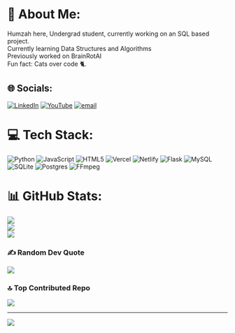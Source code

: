 # 💫 About Me:
Humzah here, Undergrad student, currently working on an SQL based project.<br>Currently  learning Data Structures and Algorithms<br>Previously worked on BrainRotAI <br>Fun fact: Cats over code 🐈.


## 🌐 Socials:
[![LinkedIn](https://img.shields.io/badge/LinkedIn-%230077B5.svg?logo=linkedin&logoColor=white)](https://linkedin.com/in/mohammadhumzah) [![YouTube](https://img.shields.io/badge/YouTube-%23FF0000.svg?logo=YouTube&logoColor=white)](https://youtube.com/@UCczM4viM3nmlNmWCsd87lzQ) [![email](https://img.shields.io/badge/Email-D14836?logo=gmail&logoColor=white)](mailto:halwaihamza771@gmail.com) 

# 💻 Tech Stack:
![Python](https://img.shields.io/badge/python-3670A0?style=for-the-badge&logo=python&logoColor=ffdd54) ![JavaScript](https://img.shields.io/badge/javascript-%23323330.svg?style=for-the-badge&logo=javascript&logoColor=%23F7DF1E) ![HTML5](https://img.shields.io/badge/html5-%23E34F26.svg?style=for-the-badge&logo=html5&logoColor=white) ![Vercel](https://img.shields.io/badge/vercel-%23000000.svg?style=for-the-badge&logo=vercel&logoColor=white) ![Netlify](https://img.shields.io/badge/netlify-%23000000.svg?style=for-the-badge&logo=netlify&logoColor=#00C7B7) ![Flask](https://img.shields.io/badge/flask-%23000.svg?style=for-the-badge&logo=flask&logoColor=white) ![MySQL](https://img.shields.io/badge/mysql-4479A1.svg?style=for-the-badge&logo=mysql&logoColor=white) ![SQLite](https://img.shields.io/badge/sqlite-%2307405e.svg?style=for-the-badge&logo=sqlite&logoColor=white) ![Postgres](https://img.shields.io/badge/postgres-%23316192.svg?style=for-the-badge&logo=postgresql&logoColor=white) ![FFmpeg](https://shields.io/badge/FFmpeg-%23171717.svg?logo=ffmpeg&style=for-the-badge&labelColor=171717&logoColor=5cb85c)
# 📊 GitHub Stats:
![](https://github-readme-stats.vercel.app/api?username=mohammadhumzah&theme=radical&hide_border=false&include_all_commits=false&count_private=false)<br/>
![](https://nirzak-streak-stats.vercel.app/?user=mohammadhumzah&theme=radical&hide_border=false)<br/>
![](https://github-readme-stats.vercel.app/api/top-langs/?username=mohammadhumzah&theme=radical&hide_border=false&include_all_commits=false&count_private=false&layout=compact)

### ✍️ Random Dev Quote
![](https://quotes-github-readme.vercel.app/api?type=horizontal&theme=radical)

### 🔝 Top Contributed Repo
![](https://github-contributor-stats.vercel.app/api?username=mohammadhumzah&limit=5&theme=dark&combine_all_yearly_contributions=true)

---
[![](https://visitcount.itsvg.in/api?id=mohammadhumzah&icon=0&color=0)](https://visitcount.itsvg.in)

<!-- Proudly created with GPRM ( https://gprm.itsvg.in ) -->
